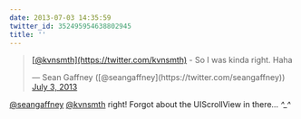```yaml
---
date: 2013-07-03 14:35:59
twitter_id: 352495954638802945
title: ''
---
```


<blockquote class="twitter-tweet"><p lang="en" dir="ltr"><a href="https://twitter.com/kvnsmth?ref_src=twsrc%5Etfw">[@kvnsmth](https://twitter.com/kvnsmth)</a> - So I was kinda right. Haha</p>&mdash; Sean Gaffney ([@seangaffney](https://twitter.com/seangaffney)) <a href="https://twitter.com/seangaffney/status/352493944166301698?ref_src=twsrc%5Etfw">July 3, 2013</a></blockquote>
<script async src="https://platform.twitter.com/widgets.js" charset="utf-8"></script>

[@seangaffney](https://twitter.com/seangaffney) [@kvnsmth](https://twitter.com/kvnsmth) right! Forgot about the UIScrollView in there… *^_^*
